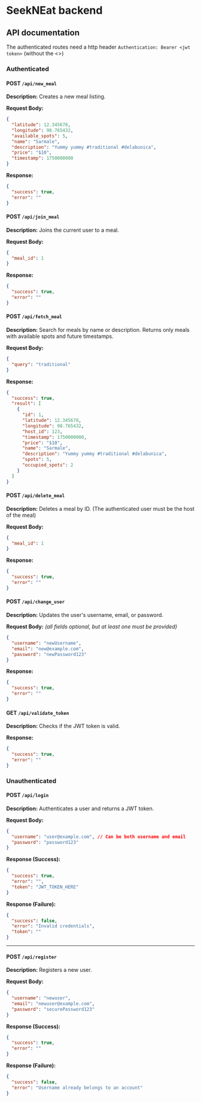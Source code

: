 # SeekNEat backend

## API documentation

The authenticated routes need a http header `Authentication: Bearer <jwt token>` (without the <>)

### Authenticated

#### **POST `/api/new_meal`**

**Description:**
Creates a new meal listing.

**Request Body:**

```json
{
  "latitude": 12.345678,
  "longitude": 98.765432,
  "available_spots": 5,
  "name": "Sarmale",
  "description": "Yummy yummy #traditional #delabunica",
  "price": "$10",
  "timestamp": 1750000000
}
```

**Response:**

```json
{
  "success": true,
  "error": ""
}
```

#### **POST `/api/join_meal`**

**Description:**
Joins the current user to a meal.

**Request Body:**

```json
{
  "meal_id": 1
}
```

**Response:**

```json
{
  "success": true,
  "error": ""
}
```

#### **POST `/api/fetch_meal`**

**Description:**
Search for meals by name or description. Returns only meals with available spots and future timestamps.

**Request Body:**

```json
{
  "query": "traditional"
}
```

**Response:**

```json
{
  "success": true,
  "result": [
    {
      "id": 1,
      "latitude": 12.345678,
      "longitude": 98.765432,
      "host_id": 123,
      "timestamp": 1750000000,
      "price": "$10",
      "name": "Sarmale",
      "description": "Yummy yummy #traditional #delabunica",
      "spots": 5,
      "occupied_spots": 2
    }
  ]
}
```


#### **POST `/api/delete_meal`**

**Description:**
Deletes a meal by ID. (The authenticated user must be the host of the meal)

**Request Body:**

```json
{
  "meal_id": 1
}
```

**Response:**

```json
{
  "success": true,
  "error": ""
}
```

#### **POST `/api/change_user`**

**Description:**
Updates the user's username, email, or password.

**Request Body:** *(all fields optional, but at least one must be provided)*

```json
{
  "username": "newUsername",
  "email": "new@example.com",
  "password": "newPassword123"
}
```

**Response:**

```json
{
  "success": true,
  "error": ""
}
```

#### **GET `/api/validate_token`**

**Description:**
Checks if the JWT token is valid.

**Response:**

```json
{
  "success": true,
  "error": ""
}
```


### Unauthenticated

#### **POST `/api/login`**

**Description:**
Authenticates a user and returns a JWT token.

**Request Body:**

```json
{
  "username": "user@example.com", // Can be both username and email
  "password": "password123"
}
```

**Response (Success):**

```json
{
  "success": true,
  "error": "",
  "token": "JWT_TOKEN_HERE"
}
```

**Response (Failure):**

```json
{
  "success": false,
  "error": "Invalid credentials",
  "token": ""
}
```

---

#### **POST `/api/register`**

**Description:**
Registers a new user.

**Request Body:**

```json
{
  "username": "newuser",
  "email": "newuser@example.com",
  "password": "securePassword123"
}
```

**Response (Success):**

```json
{
  "success": true,
  "error": ""
}
```

**Response (Failure):**

```json
{
  "success": false,
  "error": "Username already belongs to an account"
}
```
